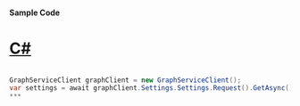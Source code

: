 #### Sample Code
# [C#](#tab/c-sharp)

```C#

GraphServiceClient graphClient = new GraphServiceClient();
var settings = await graphClient.Settings.Settings.Request().GetAsync();
*** 

```